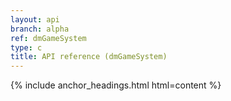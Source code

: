 ```yaml
---
layout: api
branch: alpha
ref: dmGameSystem
type: c
title: API reference (dmGameSystem)
---
```

{% include anchor_headings.html html=content %}